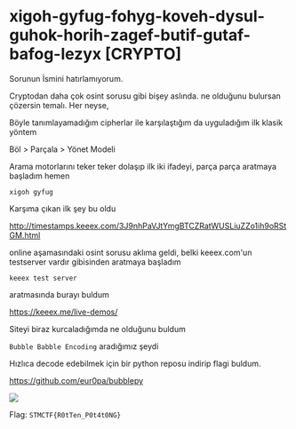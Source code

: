 # xigoh-gyfug-fohyg-koveh-dysul-guhok-horih-zagef-butif-gutaf-bafog-lezyx [CRYPTO]

Sorunun İsmini hatırlamıyorum.

Cryptodan daha çok osint sorusu gibi bişey aslında. ne olduğunu bulursan çözersin temalı. Her neyse, 

Böyle tanımlayamadığım cipherlar ile karşılaştığım da uyguladığım ilk klasik yöntem

Böl > Parçala > Yönet Modeli

Arama motorlarını teker teker dolaşıp ilk iki ifadeyi, parça parça aratmaya başladım hemen

`xigoh gyfug` 

Karşıma çıkan ilk şey bu oldu

http://timestamps.keeex.com/3J9nhPaVJtYmgBTCZRatWUSLiuZZo1ih9oRStGM.html

online aşamasındaki osint sorusu aklıma geldi, belki keeex.com'un testserver vardır gibisinden aratmaya başladım 

`keeex test server`	

aratmasında burayı buldum 

https://keeex.me/live-demos/

Siteyi biraz kurcaladığımda ne olduğunu buldum


`Bubble Babble Encoding` aradığımız şeydi

Hızlıca decode edebilmek için bir python reposu indirip flagi buldum.

https://github.com/eur0pa/bubblepy

![](https://raw.githubusercontent.com/ozancetin/CTF-Writeups/master/2018/STMCTF2018-Final/Yine_Mi_RSA/1.png)


Flag: `STMCTF{R0tTen_P0t4t0NG}`
